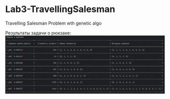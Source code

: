 # Lab3-TravellingSalesman
Travelling Salesman Problem wth genetic algo

Результаты задачи о рюкзаке:
![](https://github.com/AOR-Breakers/Lab3-TravellingSalesman/blob/64cd2336202789f16ce20bc09d695b9e47d499c4/knapsnack/Benchmarks.png)
